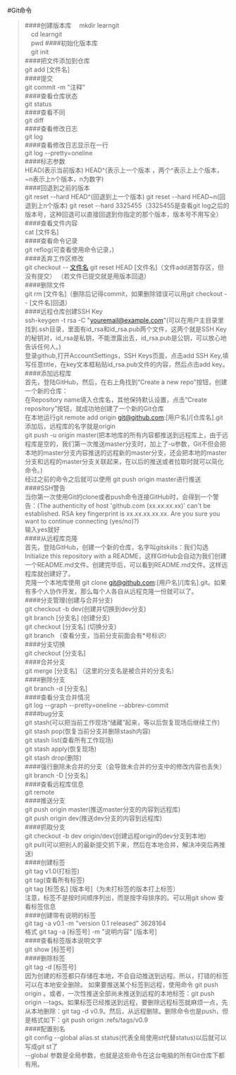 #Git命令
<br/>
>####创建版本库
>　mkdir learngit
><br/>
>　cd learngit
><br/>
>　pwd
>####初始化版本库
><br/>
>　git init
><br/>
>####把文件添加到仓库
><br/>
>  git add [文件名]
><br/>
>####提交
><br/>
>git  commit -m "注释"
><br/>
>####查看仓库状态
><br/>
>git status
><br/>
>####查看不同
><br/>
>git diff
><br/>
>####查看修改日志
><br/>
>git log
><br/>
>####查看修改日志显示在一行
><br/>
>git log --pretty=oneline
><br/>
>####标志参数
><br/>
>HEAD(表示当前版本)
>HEAD^(表示上一个版本 ，两个^表示上上个版本，~n表示上n个版本，n为数字)
><br/>
>####回退到之前的版本
><br/>
>git reset --hard HEAD^(回退到上一个版本)
>git reset --hard HEAD~n(回退到上n个版本)
>git reset --hard 3325455（3325455是查看git log之后的版本号，这种回退可以直接回退到你指定的那个版本，版本号不用写全）
><br/>
>####查看文件内容
><br/>
>cat [文件名]
><br/>
>####查看命令记录
><br/>
>git reflog(可查看使用命令记录，)
><br/>
>####丢弃工作区修改
><br/>
>git checkout -- [文件名](文件未add到暂存区时使用)
>git reset HEAD [文件名]（文件add进暂存区，但没有提交）
>（若文件已提交就是用版本回退）
><br/>
>####删除文件
><br/>
>git rm [文件名]（删除后记得commit，如果删除错误可以用git checkout -- [文件名]回退）
><br/>
>####远程仓库创建SSH Key
><br/>
>ssh-keygen -t rsa -C "youremail@example.com"(可以在用户主目录里找到.ssh目录，里面有id_rsa和id_rsa.pub两个文件，这两个就是SSH Key的秘钥对，id_rsa是私钥，不能泄露出去，id_rsa.pub是公钥，可以放心地告诉任何人。)
><br/>
>登录github,打开AccountSettings，SSH Keys页面，点击add SSH Key,填写任意title，在key文本框粘贴id_rsa.pub文件的内容，然后点击add key。
><br/>
>####添加远程库
><br/>
>首先，登陆GitHub，然后，在右上角找到“Create a new repo”按钮，创建一个新的仓库：
><br/>
>在Repository name填入仓库名，其他保持默认设置，点击“Create repository”按钮，就成功地创建了一个新的Git仓库
><br/>
>在本地运行git remote add origin git@github.com:[用户名]/[仓库名].git
><br/>
>添加后，远程库的名字就是origin
><br/>
>git push -u origin master(把本地库的所有内容都推送到远程库上，由于远程库是空的，我们第一次推送master分支时，加上了-u参数，Git不但会把本地的master分支内容推送的远程新的master分支，还会把本地的master分支和远程的master分支关联起来，在以后的推送或者拉取时就可以简化命令。)
><br/>
>经过之前的命令之后就可以使用  git push origin master进行推送
><br/>
>####SSH警告
><br/>
>当你第一次使用Git的clone或者push命令连接GitHub时，会得到一个警告：(The authenticity of host 'github.com (xx.xx.xx.xx)' can't be established.
RSA key fingerprint is xx.xx.xx.xx.xx.
Are you sure you want to continue connecting (yes/no)?)
><br/>
>输入yes就好
><br/>
>####从远程库克隆
><br/>
>首先，登陆GitHub，创建一个新的仓库，名字叫gitskills：我们勾选Initialize this repository with a README，这样GitHub会自动为我们创建一个README.md文件。创建完毕后，可以看到README.md文件。这样远程库就创建好了。
><br/>
>克隆一个本地库使用 git clone git@github.com:[用户名]/[库名].git。如果有多个人协作开发，那么每个人各自从远程克隆一份就可以了。
><br/>
>####分支管理(创建与合并分支)
><br/>
>git checkout -b dev(创建并切换到dev分支)
><br/>
>git branch [分支名] (创建分支)
><br/>
>git checkout [分支名] (切换分支)
><br/>
>git branch （查看分支，当前分支前面会有*号标识）
><br/>
>####分支切换
><br/>
>git checkout [分支名]
><br/>
>####合并分支
><br/>
>git merge [分支名] （这里的分支名是被合并的分支名）
><br/>
>####删除分支
><br/>
>git branch -d [分支名]
><br/>
>####查看分支合并情况
><br/>
>git log --graph --pretty=oneline --abbrev-commit
><br/>
>####bug分支
><br/>
>git stash(可以把当前工作现场“储藏”起来，等以后恢复现场后继续工作)
><br/>
>git stash pop(恢复当前分支并删除stash内容)
><br/>
>git stash list(查看所有工作现场)
><br/>
>git stash apply(恢复现场)
><br/>
>git stash drop(删除)
><br/>
>####强行删除未合并的分支（会导致未合并的分支中的修改内容也丢失）
><br/>
>git branch -D [分支名]
><br/>
>####查看远程库信息
><br/>
>git remote
><br/>
>####推送分支
><br/>
>git push origin master(推送master分支的内容到远程库)
><br/>
>git push origin dev(推送dev分支的内容到远程库)
><br/>
>####抓取分支
><br/>
>git checkout -b dev origin/dev(创建远程origin的dev分支到本地)
><br/>
>git pull(可以把别人的最新提交抓下来，然后在本地合并，解决冲突后再推送)
><br/>
>####创建标签
><br/>
>git tag v1.0(打标签)
><br/>
>git tag(查看所有标签)
><br/>
>git tag [标签名] [版本号]（为未打标签的版本打上标签）
><br/>
>注意，标签不是按时间顺序列出，而是按字母排序的。可以用git show <tagname>查看标签信息
><br/>
>####创建带有说明的标签
><br/>
>git tag -a v0.1 -m "version 0.1 released" 3628164
><br/>
>格式 git tag -a [标签号] -m "说明内容" [版本号]
><br/>
>####查看标签版本说明文字
><br/>
>git show [标签号]
><br/>
>####删除标签
><br/>
>git tag -d [标签号]
><br/>
>因为创建的标签都只存储在本地，不会自动推送到远程。所以，打错的标签可以在本地安全删除。
如果要推送某个标签到远程，使用命令  git push origin <tagname>。或者，一次性推送全部尚未推送到远程的本地标签：git push origin --tags。如果标签已经推送到远程，要删除远程标签就麻烦一点，先从本地删除：git tag -d v0.9。然后，从远程删除。删除命令也是push，但是格式如下：git push origin :refs/tags/v0.9
><br/>
>####配置别名
><br/>
>git config --global alias.st status(代表全局使用st代替status)以后就可以写成git st了
><br/>
>--global 参数是全局参数，也就是这些命令在这台电脑的所有Git仓库下都有用。
><br/>
